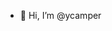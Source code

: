 - 👋 Hi, I’m @ycamper

<!---
ycamper/ycamper is a ✨ special ✨ repository because its `README.md` (this file) appears on your GitHub profile.
You can click the Preview link to take a look at your changes.
--->
